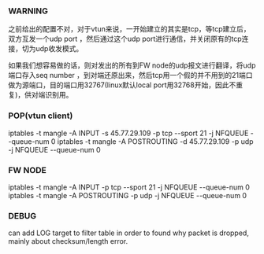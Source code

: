 ### WARNING

之前给出的配置不对，对于vtun来说，一开始建立的其实是tcp，等tcp建立后，双方互发一个udp port
，然后通过这个udp port进行通信，并关闭原有的tcp连接，切为udp收发模式。

如果我们想容易做的话，则对发出的所有到FW node的udp报文进行翻译，将udp端口存入seq number
，到对端还原出来，然后tcp用一个假的并不用到的21端口做为源端口，目的端口用32767(linux默认local
port用32768开始，因此不重复)，供对端识别用。

### POP(vtun client)

iptables -t mangle -A INPUT -s 45.77.29.109 -p tcp --sport 21  -j NFQUEUE --queue-num 0
iptables -t mangle -A POSTROUTING -d 45.77.29.109 -p udp  -j NFQUEUE --queue-num 0

### FW NODE

iptables -t mangle -A INPUT -p tcp --sport 21  -j NFQUEUE --queue-num 0
iptables -t mangle -A POSTROUTING -p udp -j NFQUEUE --queue-num 0


### DEBUG

can add LOG target to filter table in order to found why packet is dropped, mainly about
checksum/length error.
